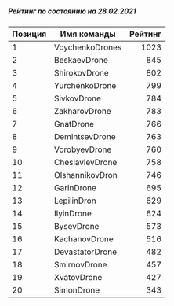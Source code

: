 ##### Рейтинг по состоянию на 28.02.2021

Позиция|Имя команды|Рейтинг
---|---|---:
1|VoychenkoDrones|1023
2|BeskaevDrone|845
3|ShirokovDrone|802
4|YurchenkoDrone|799
5|SivkovDrone|784
6|ZakharovDrone|783
7|GnatDrone|766
8|DemintsevDrone|763
9|VorobyevDrone|760
10|CheslavlevDrone|758
11|OlshannikovDron|746
12|GarinDrone|695
13|LepilinDron|629
14|IlyinDrone|624
15|BysevDrone|573
16|KachanovDrone|516
17|DevastatorDrone|482
18|SmirnovDrone|457
19|XvatovDrone|427
20|SimonDrone|343
